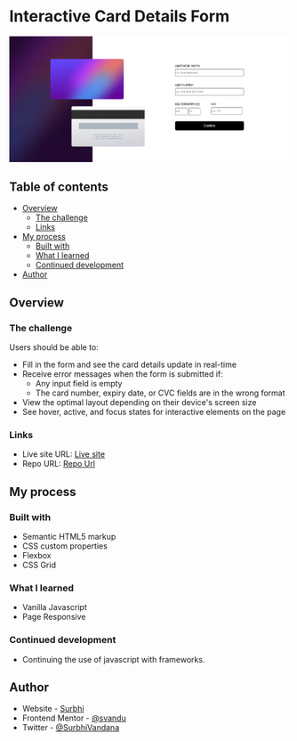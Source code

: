 # Interactive Card Details Form

![carddetailspagescreenshot](/images/ui-ss.png)

## Table of contents

- [Overview](#overview)
  - [The challenge](#the-challenge)
  - [Links](#links)
- [My process](#my-process)
  - [Built with](#built-with)
  - [What I learned](#what-i-learned)
  - [Continued development](#continued-development)
- [Author](#author)

## Overview

### The challenge

Users should be able to:

- Fill in the form and see the card details update in real-time
- Receive error messages when the form is submitted if:
  - Any input field is empty
  - The card number, expiry date, or CVC fields are in the wrong format
- View the optimal layout depending on their device's screen size
- See hover, active, and focus states for interactive elements on the page

### Links

- Live site URL: [Live site](interactive-card-details-svandu.vercel.app)
- Repo URL: [Repo Url](https://github.com/svandu/interactive-card-details)

## My process

### Built with

- Semantic HTML5 markup
- CSS custom properties
- Flexbox
- CSS Grid

### What I learned

- Vanilla Javascript 
- Page Responsive

### Continued development

- Continuing the use of javascript with frameworks.

## Author

- Website - [Surbhi](https://interactive-card-details-surbhi.vercel.app/)
- Frontend Mentor - [@svandu](https://www.frontendmentor.io/profile/svandu)
- Twitter - [@SurbhiVandana](https://twitter.com/SurbhiVandana)
